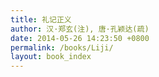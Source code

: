 ```yaml
---
title: 礼记正义
author: 汉·郑玄(注), 唐·孔颖达(疏)
date: 2014-05-26 14:23:50 +0800
permalink: /books/Liji/
layout: book_index
---
```


